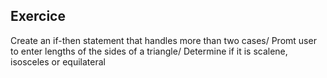 Exercice
--------
Create an if-then statement that handles more than two cases/
Promt user to enter lengths of the sides of a triangle/
Determine if it is scalene, isosceles or equilateral
